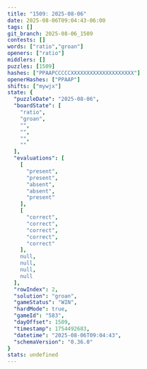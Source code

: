 ```yaml
---
title: "1509: 2025-08-06"
date: 2025-08-06T09:04:43-06:00
tags: []
git_branch: 2025-08-06_1509
contests: []
words: ["ratio","groan"]
openers: ["ratio"]
middlers: []
puzzles: [1509]
hashes: ["PPAAPCCCCCXXXXXXXXXXXXXXXXXXXX"]
openerHashes: ["PPAAP"]
shifts: ["mywjx"]
state: {
  "puzzleDate": "2025-08-06",
  "boardState": [
    "ratio",
    "groan",
    "",
    "",
    "",
    ""
  ],
  "evaluations": [
    [
      "present",
      "present",
      "absent",
      "absent",
      "present"
    ],
    [
      "correct",
      "correct",
      "correct",
      "correct",
      "correct"
    ],
    null,
    null,
    null,
    null
  ],
  "rowIndex": 2,
  "solution": "groan",
  "gameStatus": "WIN",
  "hardMode": true,
  "gameId": "583",
  "dayOffset": 1509,
  "timestamp": 1754492683,
  "datetime": "2025-08-06T09:04:43",
  "schemaVersion": "0.36.0"
}
stats: undefined
---
```

<!-- more -->
